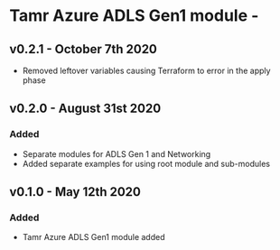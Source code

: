 # Tamr Azure ADLS Gen1 module - 
## v0.2.1 - October 7th 2020
* Removed leftover variables causing Terraform to error in the apply phase
## v0.2.0 - August 31st 2020
### Added
* Separate modules for ADLS Gen 1 and Networking
* Added separate examples for using root module and sub-modules

## v0.1.0 - May 12th 2020
### Added
* Tamr Azure ADLS Gen1 module added

